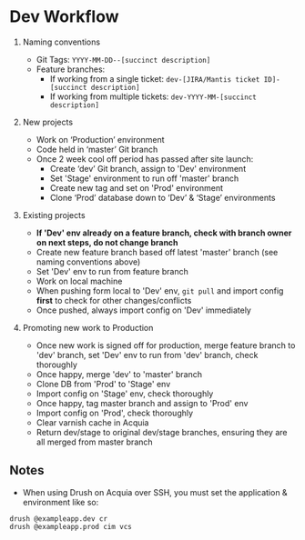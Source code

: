 
# Dev Workflow

1.  Naming conventions
	-  Git Tags: `YYYY-MM-DD--[succinct description]`
	- Feature branches:
		- If working from a single ticket: `dev-[JIRA/Mantis ticket ID]-[succinct description]`
		- If working from multiple tickets: `dev-YYYY-MM-[succinct description]`
		
2.  New projects
	- Work on ‘Production’ environment
	- Code held in ‘master’ Git branch
	- Once 2 week cool off period has passed after site launch:
		- Create ‘dev’ Git branch, assign to 'Dev' environment
		- Set 'Stage' environment to run off 'master' branch
		- Create new tag and set on 'Prod' environment
		- Clone ‘Prod’ database down to ‘Dev’ & ‘Stage’ environments    
		
3.  Existing projects
	- **If 'Dev' env already on a feature branch, check with branch owner on next steps, do not change branch**
	- Create new feature branch based off latest 'master' branch (see naming conventions above)
	- Set 'Dev' env to run from feature branch
	- Work on local machine
	- When pushing form local to 'Dev' env, `git pull` and import config **first** to check for other changes/conflicts
	- Once pushed, always import config on 'Dev' immediately

4. Promoting new work to Production
	-	Once new work is signed off for production, merge feature branch to 'dev' branch, set 'Dev' env to run from 'dev' branch, check thoroughly
	-	Once happy, merge 'dev' to 'master' branch
	-	Clone DB from 'Prod' to 'Stage' env
	-	Import config on 'Stage' env, check thoroughly
	-	Once happy, tag master branch and assign to 'Prod' env
	-	Import config on 'Prod', check thoroughly
	-	Clear varnish cache in Acquia
	-	Return dev/stage to original dev/stage branches, ensuring they are all merged from master branch

## Notes
- When using Drush on Acquia over SSH, you must set the application & environment like so: 
```
drush @exampleapp.dev cr
drush @exampleapp.prod cim vcs
```
